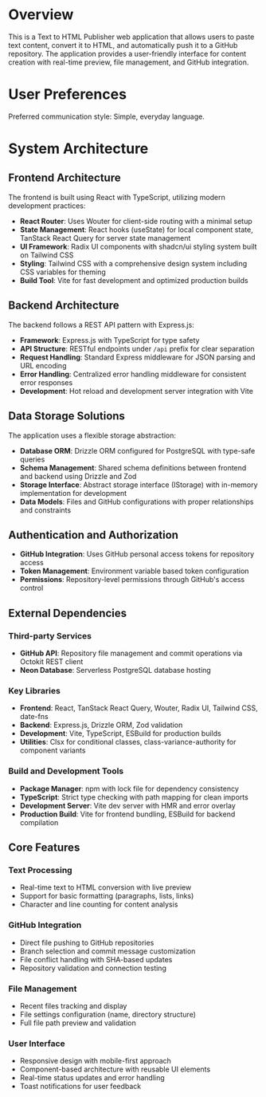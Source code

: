 # Overview

This is a Text to HTML Publisher web application that allows users to paste text content, convert it to HTML, and automatically push it to a GitHub repository. The application provides a user-friendly interface for content creation with real-time preview, file management, and GitHub integration.

# User Preferences

Preferred communication style: Simple, everyday language.

# System Architecture

## Frontend Architecture

The frontend is built using React with TypeScript, utilizing modern development practices:

- **React Router**: Uses Wouter for client-side routing with a minimal setup
- **State Management**: React hooks (useState) for local component state, TanStack React Query for server state management
- **UI Framework**: Radix UI components with shadcn/ui styling system built on Tailwind CSS
- **Styling**: Tailwind CSS with a comprehensive design system including CSS variables for theming
- **Build Tool**: Vite for fast development and optimized production builds

## Backend Architecture

The backend follows a REST API pattern with Express.js:

- **Framework**: Express.js with TypeScript for type safety
- **API Structure**: RESTful endpoints under `/api` prefix for clear separation
- **Request Handling**: Standard Express middleware for JSON parsing and URL encoding
- **Error Handling**: Centralized error handling middleware for consistent error responses
- **Development**: Hot reload and development server integration with Vite

## Data Storage Solutions

The application uses a flexible storage abstraction:

- **Database ORM**: Drizzle ORM configured for PostgreSQL with type-safe queries
- **Schema Management**: Shared schema definitions between frontend and backend using Drizzle and Zod
- **Storage Interface**: Abstract storage interface (IStorage) with in-memory implementation for development
- **Data Models**: Files and GitHub configurations with proper relationships and constraints

## Authentication and Authorization

- **GitHub Integration**: Uses GitHub personal access tokens for repository access
- **Token Management**: Environment variable based token configuration
- **Permissions**: Repository-level permissions through GitHub's access control

## External Dependencies

### Third-party Services
- **GitHub API**: Repository file management and commit operations via Octokit REST client
- **Neon Database**: Serverless PostgreSQL database hosting

### Key Libraries
- **Frontend**: React, TanStack React Query, Wouter, Radix UI, Tailwind CSS, date-fns
- **Backend**: Express.js, Drizzle ORM, Zod validation
- **Development**: Vite, TypeScript, ESBuild for production builds
- **Utilities**: Clsx for conditional classes, class-variance-authority for component variants

### Build and Development Tools
- **Package Manager**: npm with lock file for dependency consistency
- **TypeScript**: Strict type checking with path mapping for clean imports
- **Development Server**: Vite dev server with HMR and error overlay
- **Production Build**: Vite for frontend bundling, ESBuild for backend compilation

## Core Features

### Text Processing
- Real-time text to HTML conversion with live preview
- Support for basic formatting (paragraphs, lists, links)
- Character and line counting for content analysis

### GitHub Integration
- Direct file pushing to GitHub repositories
- Branch selection and commit message customization
- File conflict handling with SHA-based updates
- Repository validation and connection testing

### File Management
- Recent files tracking and display
- File settings configuration (name, directory structure)
- Full file path preview and validation

### User Interface
- Responsive design with mobile-first approach
- Component-based architecture with reusable UI elements
- Real-time status updates and error handling
- Toast notifications for user feedback